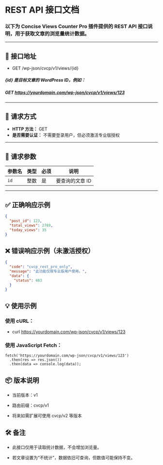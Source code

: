 # REST API 接口文档

### 以下为 Concise Views Counter Pro 插件提供的 REST API 接口说明，用于获取文章的浏览量统计数据。

---

## 📌 接口地址

- GET /wp-json/cvcp/v1/views/{id}

##### **{id}** 是目标文章的 WordPress ID，例如：

##### GET https://yourdomain.com/wp-json/cvcp/v1/views/123


---

## 🧾 请求方式

- **HTTP 方法：** GET
- **是否需要认证：** 不需要登录用户，但必须激活专业版授权

---

## 🧱 请求参数

| 参数名 | 类型 | 必须 | 说明         |
| ------ | ---- | ---- | ------------ |
| `id`   | 整数 | 是   | 要查询的文章 ID |

---

## ✅ 正确响应示例

```json
{
  "post_id": 123,
  "total_views": 2789,
  "today_views": 35
}
```

## ❌ 错误响应示例（未激活授权）

```json
{
  "code": "cvcp_rest_pro_only",
  "message": "此功能仅限专业版用户使用。",
  "data": {
    "status": 403
  }
}
```

## 💡 使用示例

### 使用 cURL：

- curl https://yourdomain.com/wp-json/cvcp/v1/views/123

### 使用 JavaScript Fetch：

```
fetch('https://yourdomain.com/wp-json/cvcp/v1/views/123')
  .then(res => res.json())
  .then(data => console.log(data));
```

## 📦 版本说明

- 当前版本：v1

- 路由前缀：cvcp/v1

- 将来如需扩展可使用 cvcp/v2 等版本

## 🛠 备注

- 此接口仅用于读取统计数据，不会增加浏览量。

- 若文章设置为“不统计”，数据依旧可查询，但数值可能保持不变。